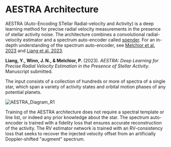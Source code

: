 # AESTRA Architecture
AESTRA (Auto-Encoding STellar Radial-velocity and Activity) is a deep learning method for precise radial velocity measurements in the presence of stellar activity noise. 
The architecture combines a convolutional radial-velocity estimator and a spectrum auto-encoder called [spender](https://github.com/pmelchior/spender). For an in-depth understanding of the spectrum auto-encoder, see [Melchior et al. 2023](https://iopscience.iop.org/article/10.3847/1538-3881/ace0ff) and [Liang et al. 2023](https://iopscience.iop.org/article/10.3847/1538-3881/ace100). 

**Liang, Y., Winn, J. N., & Melchior, P.** (2023). *AESTRA: Deep Learning for Precise Radial Velocity Estimation in the Presence of Stellar Activity*. Manuscript submitted.

The input consists of a collection of hundreds or more of spectra of a single star, which span a variety of activity states and orbital motion phases of any potential planets.

![AESTRA_Diagram_R1](https://github.com/yanliang-astro/aestra/assets/71669502/f6d6f40f-98a7-4d9a-bc90-8db084545d2a)

Training of the AESTRA architecture does not require a spectral template or line list, or indeed any prior knowledge about the star.
The spectrum auto-encoder is trained with a fidelity loss that ensures accurate reconstruction of the activity.
The RV estimator network is trained with an RV-consistency loss that seeks to recover the injected velocity offset from an artificially Doppler-shifted "augment" spectrum.

